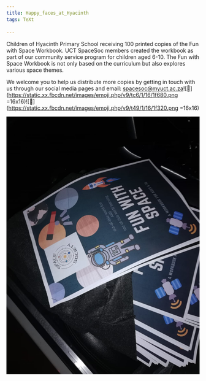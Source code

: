 ```yaml
---
title: Happy_faces_at_Hyacinth
tags: TeXt

---
```

Children of Hyacinth Primary School receiving 100 printed copies of the Fun with Space Workbook. UCT SpaceSoc members created the workbook as part of our community service program for children aged 6-10. The Fun with Space Workbook is not only based on the curriculum but also explores various space themes.

We welcome you to help us distribute more copies by getting in touch with us through our social media pages and email: spacesoc@myuct.ac.za![🚀](https://static.xx.fbcdn.net/images/emoji.php/v9/tc6/1/16/1f680.png =16x16)![🌠](https://static.xx.fbcdn.net/images/emoji.php/v9/t49/1/16/1f320.png =16x16)

![](/uploads/131893781_2906399059594029_5744295800527371350_n.jpg)
